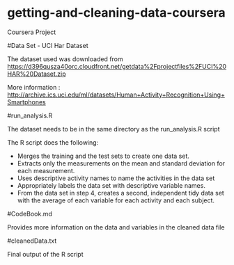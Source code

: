 # getting-and-cleaning-data-coursera
Coursera Project

#Data Set - UCI Har Dataset

The dataset used was downloaded from https://d396qusza40orc.cloudfront.net/getdata%2Fprojectfiles%2FUCI%20HAR%20Dataset.zip 

More information : http://archive.ics.uci.edu/ml/datasets/Human+Activity+Recognition+Using+Smartphones 

#run_analysis.R

The dataset needs to be in the same directory as the run_analysis.R script

The R script does the following:
- Merges the training and the test sets to create one data set.
- Extracts only the measurements on the mean and standard deviation for each measurement. 
- Uses descriptive activity names to name the activities in the data set
- Appropriately labels the data set with descriptive variable names. 
- From the data set in step 4, creates a second, independent tidy data set with the average of each variable for each activity and each subject.

#CodeBook.md

Provides more information on the data and variables in the cleaned data file

#cleanedData.txt

Final output of the R script
